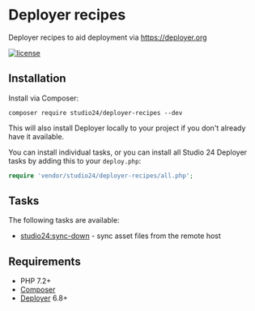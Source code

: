 # Deployer recipes

Deployer recipes to aid deployment via https://deployer.org

[![license][license-badge]][LICENSE]

## Installation

Install via Composer:

```
composer require studio24/deployer-recipes --dev
```

This will also install Deployer locally to your project if you don't already have it available.

You can install individual tasks, or you can install all Studio 24 Deployer tasks by adding this to your `deploy.php`:

```php
require 'vendor/studio24/deployer-recipes/all.php';
```

## Tasks

The following tasks are available:

* [studio24:sync-down](docs/sync-down.md) - sync asset files from the remote host

## Requirements

* PHP 7.2+
* [Composer](https://getcomposer.org/)
* [Deployer](https://deployer.org/) 6.8+

[LICENSE]: ./LICENSE
[license-badge]: https://img.shields.io/badge/license-MIT-blue.svg
